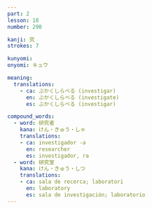 ```yaml
---
part: 2
lesson: 18
number: 290

kanji: 究
strokes: 7

kunyomi:
onyomi: キュウ

meaning:
  translations:
    - ca: ぶかくしらべる (investigar)
      en: ぶかくしらべる (investigate)
      es: ぶかくしらべる (investigar)

compound_words:
  - word: 研究者
    kana: けん・きゅう・しゃ
    translations:
    - ca: investigador -a
      en: researcher
      es: investigador, ra
  - word: 研究室
    kana: けん・きゅう・しつ
    translations:
    - ca: sala de recerca; laboratori
      en: laboratory
      es: sala de investigación; laboratorio
---
```

